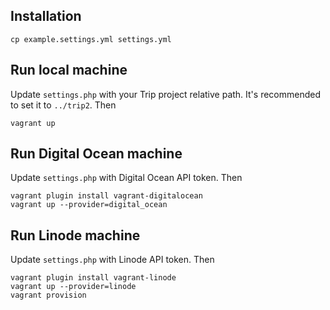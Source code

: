 ## Installation

    cp example.settings.yml settings.yml

## Run local machine

Update ```settings.php``` with your Trip project relative path. It's recommended to set it to ```../trip2```. Then

    vagrant up

## Run Digital Ocean machine

Update ```settings.php``` with Digital Ocean API token. Then

    vagrant plugin install vagrant-digitalocean
    vagrant up --provider=digital_ocean

## Run Linode machine

Update ```settings.php``` with Linode API token. Then

    vagrant plugin install vagrant-linode
    vagrant up --provider=linode
    vagrant provision
